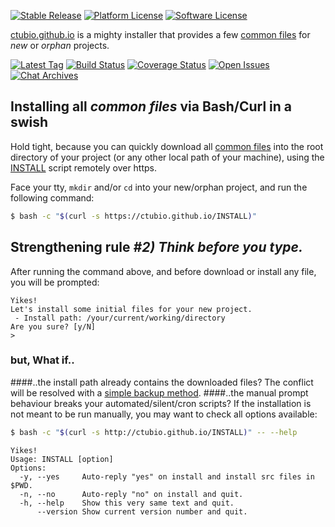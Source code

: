 [![Stable Release](https://img.shields.io/github/release/ctubio/ctubio.github.io.svg?label=stable%20release)](https://github.com/ctubio/ctubio.github.io/releases/latest)
[![Platform License](https://img.shields.io/badge/platform-unix--like-lightgray.svg)](https://www.gnu.org/)
[![Software License](https://img.shields.io/badge/license-MIT-111111.svg)](LICENSE)

[ctubio.github.io](https://ctubio.github.io) is a mighty installer
that provides a few [common files](src) for *new* or *orphan* projects.

[![Latest Tag](https://img.shields.io/github/tag/ctubio/ctubio.github.io.svg?label=latest%20tag)](https://github.com/ctubio/ctubio.github.io/tags)
[![Build Status](https://img.shields.io/travis/ctubio/ctubio.github.io/master.svg?label=test%20suite)](https://travis-ci.org/ctubio/ctubio.github.io)
[![Coverage Status](https://img.shields.io/coveralls/ctubio/ctubio.github.io/master.svg?label=code%20coverage)](https://coveralls.io/r/ctubio/ctubio.github.io?branch=master)
[![Open Issues](https://img.shields.io/github/issues/ctubio/ctubio.github.io.svg)](https://github.com/ctubio/ctubio.github.io/issues)
[![Chat Archives](https://img.shields.io/badge/chat-archives-1dce73.svg)](https://gitter.im/ctubio/ctubio.github.io/archives/all)

## Installing all *common files* via Bash/Curl in a swish

Hold tight, because you can quickly download all [common files](src)
into the root directory of your project (or any other local path of your
machine), using the [INSTALL](INSTALL) script remotely over https.

Face your tty, `mkdir` and/or `cd` into your new/orphan project,
and run the following command:

``` bash
$ bash -c "$(curl -s https://ctubio.github.io/INSTALL)"
```

## Strengthening rule *#2) Think before you type.*

After running the command above, and before download or install any file, you will be prompted:
```
Yikes!
Let's install some initial files for your new project.
 - Install path: /your/current/working/directory
Are you sure? [y/N]
>
```
### but, What if..
####..the install path already contains the downloaded files?
The conflict will be resolved with a
[simple backup method](http://www.gnu.org/software/tar/manual/tar.html#SEC90).
####..the manual prompt behaviour breaks your automated/silent/cron scripts?
If the installation is not meant to be run manually, you may want to check all options available:
```bash
$ bash -c "$(curl -s http://ctubio.github.io/INSTALL)" -- --help
```
```
Yikes!
Usage: INSTALL [option]
Options:
  -y, --yes     Auto-reply "yes" on install and install src files in $PWD.
  -n, --no      Auto-reply "no" on install and quit.
  -h, --help    Show this very same text and quit.
      --version Show current version number and quit.
```
